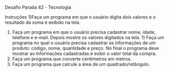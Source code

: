Desafio Parada 42 - Tecnologia

Instruções
1)Faça um programa em que o usuário digita dois valores e o resultado da soma é exibido na tela. 
1) Faça um programa em que o usuário precisa cadastrar nome, idade, telefone e e-mail. Depois mostre os valores digitados na tela. 1) Faça um programa no qual o usuário precisa cadastrar as informações de um produto: código, nome, quantidade e preço. No final o programa deve mostrar as informações cadastradas e exibir o valor total da compra. 
1) Faça um programa que converte centímetros em metros. 
1) Faça um programa que calcule a área de um quadrado/retângulo.
